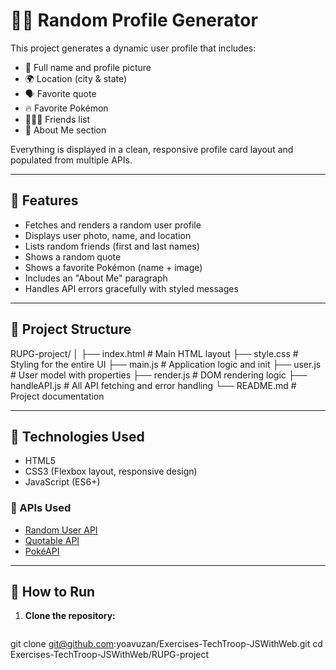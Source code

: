 # 🧑‍💻 Random Profile Generator

This project generates a dynamic user profile that includes:

- 👤 Full name and profile picture  
- 🌍 Location (city & state)  
- 🗣️ Favorite quote  
- 🔥 Favorite Pokémon  
- 🧑‍🤝‍🧑 Friends list  
- 📄 About Me section  

Everything is displayed in a clean, responsive profile card layout and populated from multiple APIs.

---

## 🚀 Features

- Fetches and renders a random user profile
- Displays user photo, name, and location
- Lists random friends (first and last names)
- Shows a random quote
- Shows a favorite Pokémon (name + image)
- Includes an "About Me" paragraph
- Handles API errors gracefully with styled messages

---

## 📁 Project Structure
RUPG-project/
│
├── index.html       # Main HTML layout
├── style.css        # Styling for the entire UI
├── main.js          # Application logic and init
├── user.js          # User model with properties
├── render.js        # DOM rendering logic
├── handleAPI.js     # All API fetching and error handling
└── README.md        # Project documentation


---

## 🔧 Technologies Used

- HTML5
- CSS3 (Flexbox layout, responsive design)
- JavaScript (ES6+)

### 📡 APIs Used

- [Random User API](https://randomuser.me/)
- [Quotable API](https://api.quotable.io/)
- [PokéAPI](https://pokeapi.co/)

---

## 🚀 How to Run

1. **Clone the repository:**

   ```bash
  git clone git@github.com:yoavuzan/Exercises-TechTroop-JSWithWeb.git
  cd Exercises-TechTroop-JSWithWeb/RUPG-project


